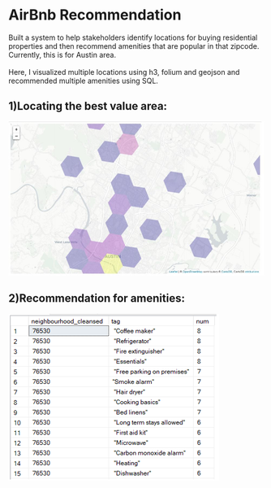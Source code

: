 # AirBnb Recommendation
Built a system to help stakeholders identify locations for buying residential properties and then recommend amenities that are popular in that zipcode. Currently, this is for Austin area.
<br><br>
Here, I visualized multiple locations using h3, folium and geojson and recommended multiple amenities using SQL.
<br>

## 1)Locating the best value area: ##
![My Image](https://github.com/parvatsapkota/airbnb/blob/main/location_recommendation.JPG)
<br>

## 2)Recommendation for amenities: ##
![My Image](https://github.com/parvatsapkota/airbnb/blob/main/amenities_recommendation.png)
<br>
